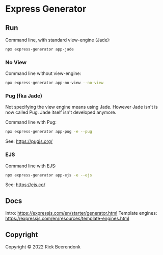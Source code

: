 # Express Generator

## Run

Command line, with standard view-engine (Jade):

```zsh
npx express-generator app-jade
```

### No View

Command line without view-engine:

```zsh
npx express-generator app-no-view --no-view
```

### Pug (fka Jade)

Not specifying the view engine means using Jade. However Jade isn't is now called Pug. Jade itself isn't developed anymore.

Command line with Pug:

```zsh
npx express-generator app-pug -e --pug
```

See: https://pugjs.org/

### EJS

Command line with EJS:

```zsh
npx express-generator app-ejs -e --ejs
```

See: https://ejs.co/

## Docs

Intro: https://expressjs.com/en/starter/generator.html
Template engines: https://expressjs.com/en/resources/template-engines.html

## Copyright

Copyright © 2022 Rick Beerendonk
